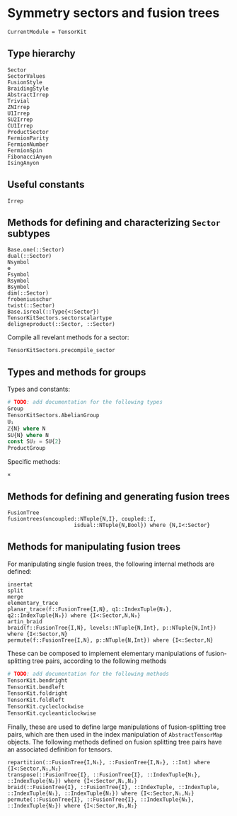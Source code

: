 # Symmetry sectors and fusion trees

```@meta
CurrentModule = TensorKit
```

## Type hierarchy
```@docs
Sector
SectorValues
FusionStyle
BraidingStyle
AbstractIrrep
Trivial
ZNIrrep
U1Irrep
SU2Irrep
CU1Irrep
ProductSector
FermionParity
FermionNumber
FermionSpin
FibonacciAnyon
IsingAnyon
```

## Useful constants
```@docs
Irrep
```

## Methods for defining and characterizing `Sector` subtypes
```@docs
Base.one(::Sector)
dual(::Sector)
Nsymbol
⊗
Fsymbol
Rsymbol
Bsymbol
dim(::Sector)
frobeniusschur
twist(::Sector)
Base.isreal(::Type{<:Sector})
TensorKitSectors.sectorscalartype
deligneproduct(::Sector, ::Sector)
```

Compile all revelant methods for a sector:

```@docs
TensorKitSectors.precompile_sector
```


## Types and methods for groups

Types and constants:

```julia
# TODO: add documentation for the following types
Group
TensorKitSectors.AbelianGroup
U₁
ℤ{N} where N
SU{N} where N
const SU₂ = SU{2}
ProductGroup
```

Specific methods:

```@docs
×
```


## Methods for defining and generating fusion trees
```@docs
FusionTree
fusiontrees(uncoupled::NTuple{N,I}, coupled::I,
                     isdual::NTuple{N,Bool}) where {N,I<:Sector}
```

## Methods for manipulating fusion trees

For manipulating single fusion trees, the following internal methods are defined:
```@docs
insertat
split
merge
elementary_trace
planar_trace(f::FusionTree{I,N}, q1::IndexTuple{N₃}, q2::IndexTuple{N₃}) where {I<:Sector,N,N₃}
artin_braid
braid(f::FusionTree{I,N}, levels::NTuple{N,Int}, p::NTuple{N,Int}) where {I<:Sector,N}
permute(f::FusionTree{I,N}, p::NTuple{N,Int}) where {I<:Sector,N}
```

These can be composed to implement elementary manipulations of fusion-splitting tree pairs,
according to the following methods

```julia
# TODO: add documentation for the following methods
TensorKit.bendright
TensorKit.bendleft
TensorKit.foldright
TensorKit.foldleft
TensorKit.cycleclockwise
TensorKit.cycleanticlockwise
```

Finally, these are used to define large manipulations of fusion-splitting tree pairs, which
are then used in the index manipulation of `AbstractTensorMap` objects. The following methods
defined on fusion splitting tree pairs have an associated definition for tensors.
```@docs
repartition(::FusionTree{I,N₁}, ::FusionTree{I,N₂}, ::Int) where {I<:Sector,N₁,N₂}
transpose(::FusionTree{I}, ::FusionTree{I}, ::IndexTuple{N₁}, ::IndexTuple{N₂}) where {I<:Sector,N₁,N₂}
braid(::FusionTree{I}, ::FusionTree{I}, ::IndexTuple, ::IndexTuple, ::IndexTuple{N₁}, ::IndexTuple{N₂}) where {I<:Sector,N₁,N₂}
permute(::FusionTree{I}, ::FusionTree{I}, ::IndexTuple{N₁}, ::IndexTuple{N₂}) where {I<:Sector,N₁,N₂}
```
